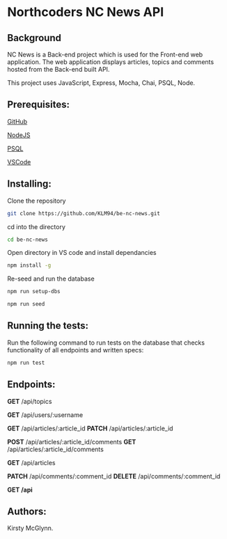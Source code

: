 # Northcoders NC News API

## Background

NC News is a Back-end project which is used for the Front-end web application. The web application displays articles, topics and comments hosted from the Back-end built API.

This project uses JavaScript, Express, Mocha, Chai, PSQL, Node.

## Prerequisites:


[GitHub](http://github.com)

[NodeJS](https://nodejs.org/en/)

[PSQL](postgresql.org/download/)

[VSCode](https://code.visualstudio.com/)

## Installing:

 Clone the repository
```bash
git clone https://github.com/KLM94/be-nc-news.git
```
cd into the directory
```bash
cd be-nc-news
```
Open directory in VS code and install dependancies
```bash
npm install -g
```
Re-seed and run the database
```bash
npm run setup-dbs
```
```bash
npm run seed
```
## Running the tests:

Run the following command to run tests on the database that checks functionality of all endpoints and written specs:

```bash
npm run test
```
## Endpoints:

**GET** /api/topics

**GET** /api/users/:username

**GET** /api/articles/:article_id
**PATCH** /api/articles/:article_id

**POST** /api/articles/:article_id/comments
**GET** /api/articles/:article_id/comments

**GET** /api/articles

**PATCH** /api/comments/:comment_id
**DELETE** /api/comments/:comment_id

**GET /api**

## Authors:
Kirsty McGlynn.
